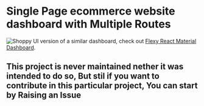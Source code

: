 # Single Page ecommerce website dashboard with Multiple Routes
![Shoppy](https://i.ibb.co/W6g39w3/image.png)
 UI version of a similar dashboard, check out [Flexy React Material Dashboard](https://www.wrappixel.com/templates/flexy-react-material-dashboard-admin/?ref=257&campaign=Flexy).

## This project is never maintained nether it was intended to do so, But stil if you want to contribute in this particular project, You can start by Raising an Issue




